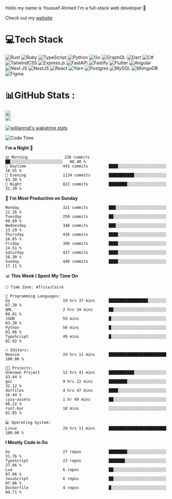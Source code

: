 Hello my name is Youssef Ahmed I'm a full-stack web developer 👋

Check out my [website](https://youssefahmed.vercel.app)
 
# 💻Tech Stack

![Rust](https://img.shields.io/badge/rust-%23000000.svg?style=for-the-badge&logo=rust&logoColor=white) ![Ruby](https://img.shields.io/badge/ruby-%23CC342D.svg?style=for-the-badge&logo=ruby&logoColor=white) ![TypeScript](https://img.shields.io/badge/typescript-%23007ACC.svg?style=for-the-badge&logo=typescript&logoColor=white) ![Python](https://img.shields.io/badge/python-3670A0?style=for-the-badge&logo=python&logoColor=ffdd54) ![Go](https://img.shields.io/badge/go-%2300ADD8.svg?style=for-the-badge&logo=go&logoColor=white) ![GraphQL](https://img.shields.io/badge/-GraphQL-E10098?style=for-the-badge&logo=graphql&logoColor=white) ![Dart](https://img.shields.io/badge/dart-%230175C2.svg?style=for-the-badge&logo=dart&logoColor=white) ![C#](https://img.shields.io/badge/c%23-%23239120.svg?style=for-the-badge&logo=c-sharp&logoColor=white) ![TailwindCSS](https://img.shields.io/badge/tailwindcss-%2338B2AC.svg?style=for-the-badge&logo=tailwind-css&logoColor=white) ![Express.js](https://img.shields.io/badge/express.js-%23404d59.svg?style=for-the-badge&logo=express&logoColor=%2361DAFB) ![FastAPI](https://img.shields.io/badge/FastAPI-005571?style=for-the-badge&logo=fastapi) ![Fastify](https://img.shields.io/badge/fastify-%23000000.svg?style=for-the-badge&logo=fastify&logoColor=white) ![Flutter](https://img.shields.io/badge/Flutter-%2302569B.svg?style=for-the-badge&logo=Flutter&logoColor=white) ![Angular](https://img.shields.io/badge/angular-%23DD0031.svg?style=for-the-badge&logo=angular&logoColor=white) ![Next JS](https://img.shields.io/badge/Next-black?style=for-the-badge&logo=next.js&logoColor=white) ![NestJS](https://img.shields.io/badge/nestjs-%23E0234E.svg?style=for-the-badge&logo=nestjs&logoColor=white) ![React](https://img.shields.io/badge/react-%2320232a.svg?style=for-the-badge&logo=react&logoColor=%2361DAFB) ![Yarn](https://img.shields.io/badge/yarn-%232C8EBB.svg?style=for-the-badge&logo=yarn&logoColor=white) ![Postgres](https://img.shields.io/badge/postgres-%23316192.svg?style=for-the-badge&logo=postgresql&logoColor=white) ![MySQL](https://img.shields.io/badge/mysql-%2300f.svg?style=for-the-badge&logo=mysql&logoColor=white) ![MongoDB](https://img.shields.io/badge/MongoDB-%234ea94b.svg?style=for-the-badge&logo=mongodb&logoColor=white)     ![Figma](https://img.shields.io/badge/figma-%23F24E1E.svg?style=for-the-badge&logo=figma&logoColor=white)

# 📊GitHub Stats :

![](https://github-readme-stats.vercel.app/api?username=joetifa2003&theme=tokyonight&hide_border=false&include_all_commits=false&count_private=false)<br/>
![](https://github-readme-streak-stats.herokuapp.com/?user=joetifa2003&theme=tokyonight&hide_border=false)<br/>

[![willianrod's wakatime stats](https://github-readme-stats.vercel.app/api/wakatime?username=joetifa2003&layout=compact)](https://github.com/anuraghazra/github-readme-stats)
<!--START_SECTION:waka-->
![Code Time](http://img.shields.io/badge/Code%20Time-4%2C646%20hrs%2039%20mins-blue)

**I'm a Night 🦉** 

```text
🌞 Morning                220 commits         ██░░░░░░░░░░░░░░░░░░░░░░░   08.40 % 
🌆 Daytime                443 commits         ████░░░░░░░░░░░░░░░░░░░░░   16.91 % 
🌃 Evening                1134 commits        ███████████░░░░░░░░░░░░░░   43.30 % 
🌙 Night                  822 commits         ████████░░░░░░░░░░░░░░░░░   31.39 % 
```
📅 **I'm Most Productive on Sunday** 

```text
Monday                   321 commits         ███░░░░░░░░░░░░░░░░░░░░░░   12.26 % 
Tuesday                  259 commits         ██░░░░░░░░░░░░░░░░░░░░░░░   09.89 % 
Wednesday                348 commits         ███░░░░░░░░░░░░░░░░░░░░░░   13.29 % 
Thursday                 436 commits         ████░░░░░░░░░░░░░░░░░░░░░   16.65 % 
Friday                   380 commits         ████░░░░░░░░░░░░░░░░░░░░░   14.51 % 
Saturday                 427 commits         ████░░░░░░░░░░░░░░░░░░░░░   16.30 % 
Sunday                   448 commits         ████░░░░░░░░░░░░░░░░░░░░░   17.11 % 
```


📊 **This Week I Spent My Time On** 

```text
🕑︎ Time Zone: Africa/Cairo

💬 Programming Languages: 
Go                       19 hrs 37 mins      █████████████████░░░░░░░░   67.20 % 
QML                      2 hrs 34 mins       ██░░░░░░░░░░░░░░░░░░░░░░░   08.81 % 
JSON                     59 mins             █░░░░░░░░░░░░░░░░░░░░░░░░   03.38 % 
Python                   50 mins             █░░░░░░░░░░░░░░░░░░░░░░░░   02.86 % 
TypeScript               49 mins             █░░░░░░░░░░░░░░░░░░░░░░░░   02.82 % 

🔥 Editors: 
Neovim                   29 hrs 11 mins      █████████████████████████   100.00 % 

🐱‍💻 Projects: 
Unknown Project          12 hrs 41 mins      ███████████░░░░░░░░░░░░░░   43.44 % 
goc                      9 hrs 22 mins       ████████░░░░░░░░░░░░░░░░░   32.12 % 
dotfiles                 4 hrs 47 mins       ████░░░░░░░░░░░░░░░░░░░░░   16.44 % 
cyza-assets              1 hr 49 mins        ██░░░░░░░░░░░░░░░░░░░░░░░   06.22 % 
rust-bar                 18 mins             ░░░░░░░░░░░░░░░░░░░░░░░░░   01.05 % 

💻 Operating System: 
Linux                    29 hrs 11 mins      █████████████████████████   100.00 % 
```

**I Mostly Code in Go** 

```text
Go                       27 repos            ████████░░░░░░░░░░░░░░░░░   31.76 % 
TypeScript               23 repos            ███████░░░░░░░░░░░░░░░░░░   27.06 % 
Lua                      6 repos             ██░░░░░░░░░░░░░░░░░░░░░░░   07.06 % 
JavaScript               6 repos             ██░░░░░░░░░░░░░░░░░░░░░░░   07.06 % 
Dockerfile               4 repos             █░░░░░░░░░░░░░░░░░░░░░░░░   04.71 % 
```




<!--END_SECTION:waka-->
